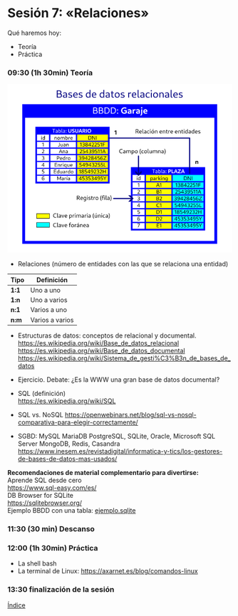 # Sesión 7: «Relaciones»

Qué haremos hoy:
- Teoría
- Práctica

### 09:30 (1h 30min) Teoría  

![BBDD](../recursos/bbdd.png)

- Relaciones (número de entidades con las que se relaciona una entidad)  

| Tipo | Definición |
| --- | --- |
| **1:1** | Uno a uno |
| **1:n** | Uno a varios |
| **n:1** | Varios a uno |
| **n:m** | Varios a varios |

- Estructuras de datos: conceptos de relacional y documental.  
https://es.wikipedia.org/wiki/Base_de_datos_relacional  
https://es.wikipedia.org/wiki/Base_de_datos_documental  
https://es.wikipedia.org/wiki/Sistema_de_gesti%C3%B3n_de_bases_de_datos  

- Ejercicio. Debate: ¿Es la WWW una gran base de datos documental?

- SQL (definición)  
https://es.wikipedia.org/wiki/SQL  

- SQL vs. NoSQL
https://openwebinars.net/blog/sql-vs-nosql-comparativa-para-elegir-correctamente/  

- SGBD: MySQL MariaDB PostgreSQL, SQLite, Oracle, Microsoft SQL Server
MongoDB, Redis, Casandra  
https://www.inesem.es/revistadigital/informatica-y-tics/los-gestores-de-bases-de-datos-mas-usados/  

**Recomendaciones de material complementario para divertirse:**  
Aprende SQL desde cero  
https://www.sql-easy.com/es/  
DB Browser for SQLite  
https://sqlitebrowser.org/  
Ejemplo BBDD con una tabla: [ejemplo.sqlite](../recursos/ejemplo.sqlite)

### 11:30 (30 min) Descanso

### 12:00 (1h 30min) Práctica

- La shell bash  
- La terminal de Linux: https://axarnet.es/blog/comandos-linux

### 13:30 finalización de la sesión

[Índice](../README.md)